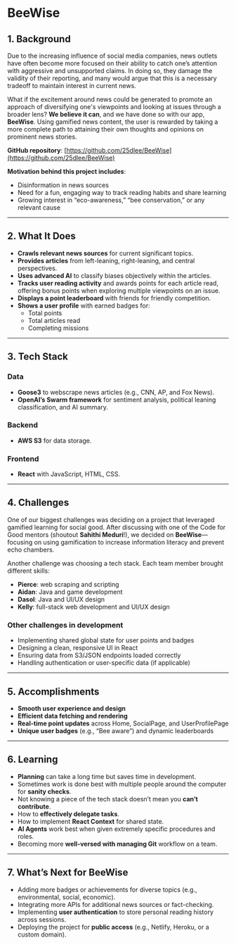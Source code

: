# BeeWise

## 1. Background
Due to the increasing influence of social media companies, news outlets have often become more focused on their ability to catch one’s attention with aggressive and unsupported claims. In doing so, they damage the validity of their reporting, and many would argue that this is a necessary tradeoff to maintain interest in current news.

What if the excitement around news could be generated to promote an approach of diversifying one's viewpoints and looking at issues through a broader lens? **We believe it can**, and we have done so with our app, **BeeWise**. Using gamified news content, the user is rewarded by taking a more complete path to attaining their own thoughts and opinions on prominent news stories.

**GitHub repository**: [https://github.com/25dlee/BeeWise](https://github.com/25dlee/BeeWise)

**Motivation behind this project includes**:
- Disinformation in news sources
- Need for a fun, engaging way to track reading habits and share learning
- Growing interest in “eco-awareness,” “bee conservation,” or any relevant cause

---

## 2. What It Does
- **Crawls relevant news sources** for current significant topics.
- **Provides articles** from left-leaning, right-leaning, and central perspectives.
- **Uses advanced AI** to classify biases objectively within the articles.
- **Tracks user reading activity** and awards points for each article read, offering bonus points when exploring multiple viewpoints on an issue.
- **Displays a point leaderboard** with friends for friendly competition.
- **Shows a user profile** with earned badges for:
  - Total points
  - Total articles read
  - Completing missions

---

## 3. Tech Stack

### Data
- **Goose3** to webscrape news articles (e.g., CNN, AP, and Fox News).
- **OpenAI’s Swarm framework** for sentiment analysis, political leaning classification, and AI summary.

### Backend
- **AWS S3** for data storage.

### Frontend
- **React** with JavaScript, HTML, CSS.

---

## 4. Challenges
One of our biggest challenges was deciding on a project that leveraged gamified learning for social good. After discussing with one of the Code for Good mentors (shoutout **Sahithi Meduri**!), we decided on **BeeWise**—focusing on using gamification to increase information literacy and prevent echo chambers.

Another challenge was choosing a tech stack. Each team member brought different skills:
- **Pierce**: web scraping and scripting
- **Aidan**: Java and game development
- **Dasol**: Java and UI/UX design
- **Kelly**: full-stack web development and UI/UX design

### Other challenges in development
- Implementing shared global state for user points and badges  
- Designing a clean, responsive UI in React  
- Ensuring data from S3/JSON endpoints loaded correctly  
- Handling authentication or user-specific data (if applicable)

---

## 5. Accomplishments
- **Smooth user experience and design**
- **Efficient data fetching and rendering**
- **Real-time point updates** across Home, SocialPage, and UserProfilePage
- **Unique user badges** (e.g., “Bee aware”) and dynamic leaderboards

---

## 6. Learning
- **Planning** can take a long time but saves time in development.
- Sometimes work is done best with multiple people around the computer for **sanity checks**.
- Not knowing a piece of the tech stack doesn’t mean you **can’t contribute**.
- How to **effectively delegate tasks**.
- How to implement **React Context** for shared state.
- **AI Agents** work best when given extremely specific procedures and roles.
- Becoming more **well-versed with managing Git** workflow on a team.

---

## 7. What’s Next for BeeWise
- Adding more badges or achievements for diverse topics (e.g., environmental, social, economic).
- Integrating more APIs for additional news sources or fact-checking.
- Implementing **user authentication** to store personal reading history across sessions.
- Deploying the project for **public access** (e.g., Netlify, Heroku, or a custom domain).
